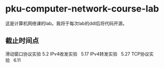 # pku-computer-network-course-lab

这是计算机网络课的lab。我将于每次lab的ddl后将代码开源。

## 截止时间点
滑动窗口协议实验 5.2
IPv4收发实验   5.17
IPv4转发实验   5.27
TCP协议实验   6.11
